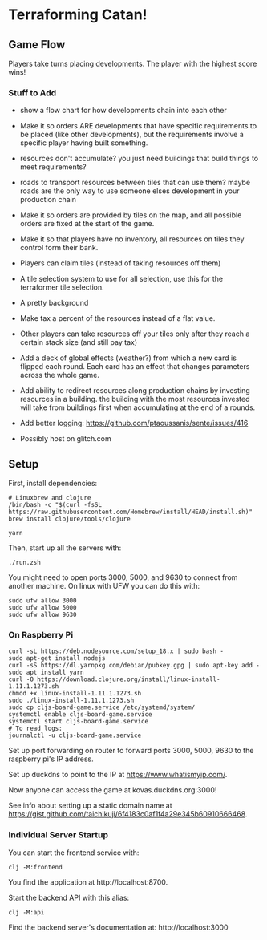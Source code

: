 # Terraforming Catan!

## Game Flow

Players take turns placing developments.  The player with the highest score wins!

### Stuff to Add

 - show a flow chart for how developments chain into each other
 - Make it so orders ARE developments that have specific requirements to be
   placed (like other developments), but the requirements involve a specific
   player having built something.
 - resources don't accumulate?
   you just need buildings that build things to meet requirements?
 - roads to transport resources between tiles that can use them?
   maybe roads are the only way to use someone elses development in your
   production chain
 - Make it so orders are provided by tiles on the map, and all possible orders
   are fixed at the start of the game.
 - Make it so that players have no inventory, all resources on tiles they
   control form their bank.
 - Players can claim tiles (instead of taking resources off them)
 - A tile selection system to use for all selection, use this for the
   terraformer tile selection.
 - A pretty background
 - Make tax a percent of the resources instead of a flat value.
 - Other players can take resources off your tiles only after they reach a certain stack size (and still pay tax)
 - Add a deck of global effects (weather?) from which a new card is flipped each
   round.
   Each card has an effect that changes parameters across the whole game.

 - Add ability to redirect resources along production chains by investing
   resources in a building.
   the building with the most resources invested will take from buildings first
   when accumulating at the end of a rounds.
 - Add better logging: https://github.com/ptaoussanis/sente/issues/416
 - Possibly host on glitch.com

## Setup

First, install dependencies:

    # Linuxbrew and clojure
    /bin/bash -c "$(curl -fsSL https://raw.githubusercontent.com/Homebrew/install/HEAD/install.sh)"
    brew install clojure/tools/clojure

    yarn

Then, start up all the servers with:

    ./run.zsh

You might need to open ports 3000, 5000, and 9630 to connect from another
machine.
On linux with UFW you can do this with:

```
sudo ufw allow 3000
sudo ufw allow 5000
sudo ufw allow 9630
```

### On Raspberry Pi

```
curl -sL https://deb.nodesource.com/setup_18.x | sudo bash -
sudo apt-get install nodejs
curl -sS https://dl.yarnpkg.com/debian/pubkey.gpg | sudo apt-key add -
sudo apt install yarn
curl -O https://download.clojure.org/install/linux-install-1.11.1.1273.sh
chmod +x linux-install-1.11.1.1273.sh
sudo ./linux-install-1.11.1.1273.sh
sudo cp cljs-board-game.service /etc/systemd/system/
systemctl enable cljs-board-game.service
systemctl start cljs-board-game.service
# To read logs:
journalctl -u cljs-board-game.service
```

Set up port forwarding on router to forward ports 3000, 5000, 9630 to the
raspberry pi's IP address.

Set up duckdns to point to the IP at https://www.whatismyip.com/.

Now anyone can access the game at kovas.duckdns.org:3000!

See info about setting up a static domain name at
https://gist.github.com/taichikuji/6f4183c0af1f4a29e345b60910666468.

### Individual Server Startup

You can start the frontend service with:

    clj -M:frontend

You find the application at http://localhost:8700.

Start the backend API with this alias:

    clj -M:api

Find the backend server's documentation at: http://localhost:3000
